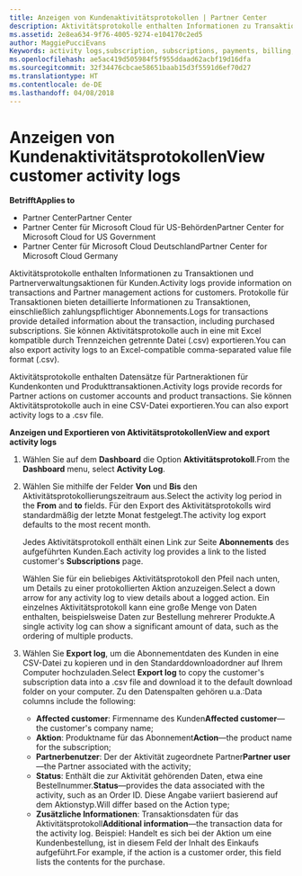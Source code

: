 ```yaml
---
title: Anzeigen von Kundenaktivitätsprotokollen | Partner Center
description: Aktivitätsprotokolle enthalten Informationen zu Transaktionen und Partnerverwaltungsaktionen für Kunden.
ms.assetid: 2e8ea634-9f76-4005-9274-e104170c2ed5
author: MaggiePucciEvans
Keywords: activity logs,subscription, subscriptions, payments, billing, transactions
ms.openlocfilehash: ae5ac419d505984f5f955ddaad62acbf19d16dfa
ms.sourcegitcommit: 32f34476cbcae58651baab15d3f5591d6ef70d27
ms.translationtype: HT
ms.contentlocale: de-DE
ms.lasthandoff: 04/08/2018
---
```

# <a name="view-customer-activity-logs"></a><span data-ttu-id="e04fb-103">Anzeigen von Kundenaktivitätsprotokollen</span><span class="sxs-lookup"><span data-stu-id="e04fb-103">View customer activity logs</span></span>

**<span data-ttu-id="e04fb-104">Betrifft</span><span class="sxs-lookup"><span data-stu-id="e04fb-104">Applies to</span></span>**

-  <span data-ttu-id="e04fb-105">Partner Center</span><span class="sxs-lookup"><span data-stu-id="e04fb-105">Partner Center</span></span>
-  <span data-ttu-id="e04fb-106">Partner Center für Microsoft Cloud für US-Behörden</span><span class="sxs-lookup"><span data-stu-id="e04fb-106">Partner Center for Microsoft Cloud for US Government</span></span>
-  <span data-ttu-id="e04fb-107">Partner Center für Microsoft Cloud Deutschland</span><span class="sxs-lookup"><span data-stu-id="e04fb-107">Partner Center for Microsoft Cloud Germany</span></span>


<span data-ttu-id="e04fb-108">Aktivitätsprotokolle enthalten Informationen zu Transaktionen und Partnerverwaltungsaktionen für Kunden.</span><span class="sxs-lookup"><span data-stu-id="e04fb-108">Activity logs provide information on transactions and Partner management actions for customers.</span></span> <span data-ttu-id="e04fb-109">Protokolle für Transaktionen bieten detaillierte Informationen zu Transaktionen, einschließlich zahlungspflichtiger Abonnements.</span><span class="sxs-lookup"><span data-stu-id="e04fb-109">Logs for transactions provide detailed information about the transaction, including purchased subscriptions.</span></span> <span data-ttu-id="e04fb-110">Sie können Aktivitätsprotokolle auch in eine mit Excel kompatible durch Trennzeichen getrennte Datei (.csv) exportieren.</span><span class="sxs-lookup"><span data-stu-id="e04fb-110">You can also export activity logs to an Excel-compatible comma-separated value file format (.csv).</span></span>

<span data-ttu-id="e04fb-111">Aktivitätsprotokolle enthalten Datensätze für Partneraktionen für Kundenkonten und Produkttransaktionen.</span><span class="sxs-lookup"><span data-stu-id="e04fb-111">Activity logs provide records for Partner actions on customer accounts and product transactions.</span></span> <span data-ttu-id="e04fb-112">Sie können Aktivitätsprotokolle auch in eine CSV-Datei exportieren.</span><span class="sxs-lookup"><span data-stu-id="e04fb-112">You can also export activity logs to a .csv file.</span></span>

**<span data-ttu-id="e04fb-113">Anzeigen und Exportieren von Aktivitätsprotokollen</span><span class="sxs-lookup"><span data-stu-id="e04fb-113">View and export activity logs</span></span>**

1.  <span data-ttu-id="e04fb-114">Wählen Sie auf dem **Dashboard** die Option **Aktivitätsprotokoll**.</span><span class="sxs-lookup"><span data-stu-id="e04fb-114">From the **Dashboard** menu, select **Activity Log**.</span></span>
2.  <span data-ttu-id="e04fb-115">Wählen Sie mithilfe der Felder **Von** und **Bis** den Aktivitätsprotokollierungszeitraum aus.</span><span class="sxs-lookup"><span data-stu-id="e04fb-115">Select the activity log period in the **From** and **to** fields.</span></span> <span data-ttu-id="e04fb-116">Für den Export des Aktivitätsprotokolls wird standardmäßig der letzte Monat festgelegt.</span><span class="sxs-lookup"><span data-stu-id="e04fb-116">The activity log export defaults to the most recent month.</span></span>

    <span data-ttu-id="e04fb-117">Jedes Aktivitätsprotokoll enthält einen Link zur Seite **Abonnements** des aufgeführten Kunden.</span><span class="sxs-lookup"><span data-stu-id="e04fb-117">Each activity log provides a link to the listed customer's **Subscriptions** page.</span></span>

    <span data-ttu-id="e04fb-118">Wählen Sie für ein beliebiges Aktivitätsprotokoll den Pfeil nach unten, um Details zu einer protokollierten Aktion anzuzeigen.</span><span class="sxs-lookup"><span data-stu-id="e04fb-118">Select a down arrow for any activity log to view details about a logged action.</span></span> <span data-ttu-id="e04fb-119">Ein einzelnes Aktivitätsprotokoll kann eine große Menge von Daten enthalten, beispielsweise Daten zur Bestellung mehrerer Produkte.</span><span class="sxs-lookup"><span data-stu-id="e04fb-119">A single activity log can show a significant amount of data, such as the ordering of multiple products.</span></span>

3.  <span data-ttu-id="e04fb-120">Wählen Sie **Export log**, um die Abonnementdaten des Kunden in eine CSV-Datei zu kopieren und in den Standarddownloadordner auf Ihrem Computer hochzuladen.</span><span class="sxs-lookup"><span data-stu-id="e04fb-120">Select **Export log** to copy the customer's subscription data into a .csv file and download it to the default download folder on your computer.</span></span> <span data-ttu-id="e04fb-121">Zu den Datenspalten gehören u.a.:</span><span class="sxs-lookup"><span data-stu-id="e04fb-121">Data columns include the following:</span></span>
    -   <span data-ttu-id="e04fb-122">**Affected customer**: Firmenname des Kunden</span><span class="sxs-lookup"><span data-stu-id="e04fb-122">**Affected customer**—the customer's company name;</span></span>
    -   <span data-ttu-id="e04fb-123">**Aktion**: Produktname für das Abonnement</span><span class="sxs-lookup"><span data-stu-id="e04fb-123">**Action**—the product name for the subscription;</span></span>
    -   <span data-ttu-id="e04fb-124">**Partnerbenutzer**: Der der Aktivität zugeordnete Partner</span><span class="sxs-lookup"><span data-stu-id="e04fb-124">**Partner user**—the Partner associated with the activity;</span></span>
    -   <span data-ttu-id="e04fb-125">**Status**: Enthält die zur Aktivität gehörenden Daten, etwa eine Bestellnummer.</span><span class="sxs-lookup"><span data-stu-id="e04fb-125">**Status**—provides the data associated with the activity, such as an Order ID.</span></span> <span data-ttu-id="e04fb-126">Diese Angabe variiert basierend auf dem Aktionstyp.</span><span class="sxs-lookup"><span data-stu-id="e04fb-126">Will differ based on the Action type;</span></span>
    -   <span data-ttu-id="e04fb-127">**Zusätzliche Informationen**: Transaktionsdaten für das Aktivitätsprotokoll</span><span class="sxs-lookup"><span data-stu-id="e04fb-127">**Additional information**—the transaction data for the activity log.</span></span> <span data-ttu-id="e04fb-128">Beispiel: Handelt es sich bei der Aktion um eine Kundenbestellung, ist in diesem Feld der Inhalt des Einkaufs aufgeführt.</span><span class="sxs-lookup"><span data-stu-id="e04fb-128">For example, if the action is a customer order, this field lists the contents for the purchase.</span></span>

 

 



